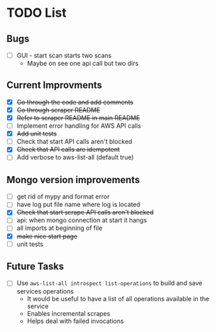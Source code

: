 # TODO List
## Bugs
- [ ] GUI - start scan starts two scans
  - Maybe on see one api call but two dirs
## Current Improvments
- [x] ~~Go through the code and add comments~~
- [x] ~~Go through scraper README~~
- [x] ~~Refer to scraper README in main README~~
- [ ] Implement error handling for AWS API calls
- [x] ~~Add unit tests~~
- [ ] Check that start API calls aren't blocked
- [x] ~~Check that API calls are idempotent~~
- [ ] Add verbose to aws-list-all (default true)

## Mongo version improvements
- [ ] get rid of mypy and format error
- [ ] have log put file name where log is located
- [x] ~~Check that start scrape API calls aren't blocked~~
- [ ] api: when mongo connection at start it hangs
- [ ] all imports at beginning of file
- [x] ~~make nice start page~~
- [ ] unit tests

## Future Tasks
- [ ] Use `aws-list-all introspect list-operations` to build and save services operations
  - It would be useful to have a list of all operations available in the service
  - Enables incremental scrapes
  - Helps deal with failed invocations
